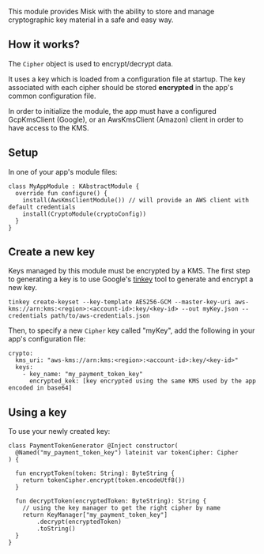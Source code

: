 This module provides Misk with the ability to store and manage cryptographic key material in a
safe and easy way.

How it works?
-----
The `Cipher` object is used to encrypt/decrypt data.

It uses a key which is loaded from a configuration file at startup.
The key associated with each cipher should be stored **encrypted** in the app's common configuration file.

In order to initialize the module, the app must have a configured GcpKmsClient (Google),
or an AwsKmsClient (Amazon) client in order to have access to the KMS.

Setup
-----
In one of your app's module files:
```$kotlin
class MyAppModule : KAbstractModule {
  override fun configure() {
    install(AwsKmsClientModule()) // will provide an AWS client with default credentials
    install(CryptoModule(cryptoConfig))
  }
}
```

Create a new key
-----
Keys managed by this module must be encrypted by a KMS.
The first step to generating a key is to use Google's 
[tinkey](https://github.com/google/tink/blob/master/docs/TINKEY.md) tool to generate and encrypt a new key.
```
tinkey create-keyset --key-template AES256-GCM --master-key-uri aws-kms://arn:kms:<region>:<account-id>:key/<key-id> --out myKey.json --credentials path/to/aws-credentials.json
```
Then, to specify a new `Cipher` key called "myKey", add the following in your app's configuration file:
```$yaml
crypto:
  kms_uri: "aws-kms://arn:kms:<region>:<account-id>:key/<key-id>"
  keys:
    - key_name: "my_payment_token_key"
      encrypted_kek: [key encrypted using the same KMS used by the app encoded in base64] 
``` 
Using a key
-----
To use your newly created key:
```$kotlin
class PaymentTokenGenerator @Inject constructor(
  @Named("my_payment_token_key") lateinit var tokenCipher: Cipher
) {
  
  fun encryptToken(token: String): ByteString {
    return tokenCipher.encrypt(token.encodeUtf8())
  }
  
  fun decryptToken(encryptedToken: ByteString): String {
    // using the key manager to get the right cipher by name
    return KeyManager["my_payment_token_key"]
        .decrypt(encryptedToken)
        .toString()
  }
}
```